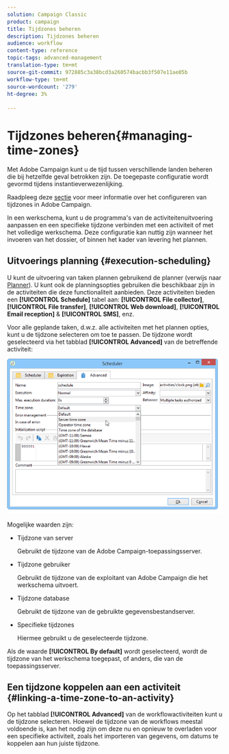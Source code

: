 ```yaml
---
solution: Campaign Classic
product: campaign
title: Tijdzones beheren
description: Tijdzones beheren
audience: workflow
content-type: reference
topic-tags: advanced-management
translation-type: tm+mt
source-git-commit: 972885c3a38bcd3a260574bacbb3f507e11ae05b
workflow-type: tm+mt
source-wordcount: '279'
ht-degree: 3%

---
```



# Tijdzones beheren{#managing-time-zones}

Met Adobe Campaign kunt u de tijd tussen verschillende landen beheren die bij hetzelfde geval betrokken zijn. De toegepaste configuratie wordt gevormd tijdens instantieverwezenlijking.

Raadpleeg deze [sectie](../../installation/using/time-zone-management.md) voor meer informatie over het configureren van tijdzones in Adobe Campaign.

In een werkschema, kunt u de programma&#39;s van de activiteitenuitvoering aanpassen en een specifieke tijdzone verbinden met een activiteit of met het volledige werkschema. Deze configuratie kan nuttig zijn wanneer het invoeren van het dossier, of binnen het kader van levering het plannen.

## Uitvoerings planning {#execution-scheduling}

U kunt de uitvoering van taken plannen gebruikend de planner (verwijs naar [Planner](../../workflow/using/scheduler.md)). U kunt ook de planningsopties gebruiken die beschikbaar zijn in de activiteiten die deze functionaliteit aanbieden. Deze activiteiten bieden een **[!UICONTROL Schedule]** tabel aan: **[!UICONTROL File collector]**, **[!UICONTROL File transfer]**, **[!UICONTROL Web download]**, **[!UICONTROL Email reception]** &amp; **[!UICONTROL SMS]**, enz.

Voor alle geplande taken, d.w.z. alle activiteiten met het plannen opties, kunt u de tijdzone selecteren om toe te passen. De tijdzone wordt geselecteerd via het tabblad **[!UICONTROL Advanced]** van de betreffende activiteit:

![](assets/wf-timezone-in-a-box.png)

Mogelijke waarden zijn:

* Tijdzone van server

   Gebruikt de tijdzone van de Adobe Campaign-toepassingsserver.

* Tijdzone gebruiker

   Gebruikt de tijdzone van de exploitant van Adobe Campaign die het werkschema uitvoert.

* Tijdzone database

   Gebruikt de tijdzone van de gebruikte gegevensbestandserver.

* Specifieke tijdzones

   Hiermee gebruikt u de geselecteerde tijdzone.

Als de waarde **[!UICONTROL By default]** wordt geselecteerd, wordt de tijdzone van het werkschema toegepast, of anders, die van de toepassingsserver.

## Een tijdzone koppelen aan een activiteit {#linking-a-time-zone-to-an-activity}

Op het tabblad **[!UICONTROL Advanced]** van de workflowactiviteiten kunt u de tijdzone selecteren. Hoewel de tijdzone van de workflows meestal voldoende is, kan het nodig zijn om deze nu en opnieuw te overladen voor een specifieke activiteit, zoals het importeren van gegevens, om datums te koppelen aan hun juiste tijdzone.
